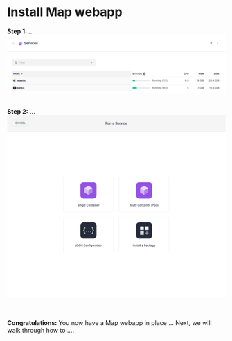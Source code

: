 # Install Map webapp

<b>Step 1:</b> ...<br>
<img src="01.png"/>

<br><b>Step 2:</b> ...<br>
<img src="02.png"/>

<br><br><b>Congratulations:</b> You now have a Map webapp in place ...  Next, we will walk through how to ....


